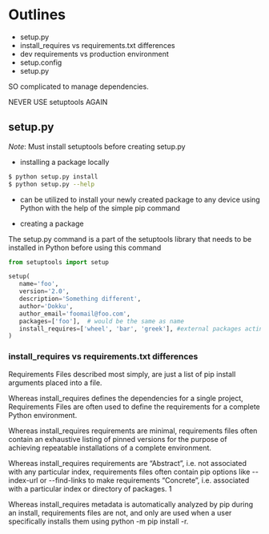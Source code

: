 # Outlines
- setup.py
- install_requires vs requirements.txt differences
- dev requirements vs production environment
- setup.config
- setup.py

SO complicated to manage dependencies.

NEVER USE setuptools AGAIN


## setup.py

*Note*: Must install setuptools before creating setup.py

- installing a package locally

```sh
$ python setup.py install
$ python setup.py --help
```
- can be utilized to install your newly created package to any device using Python with the help of the simple pip command

- creating a package

The setup.py command is a part of the setuptools library that needs to be installed in Python before using this command

```py
from setuptools import setup

setup(
   name='foo',
   version='2.0',
   description='Something different',
   author='Dokku',
   author_email='foomail@foo.com',
   packages=['foo'],  # would be the same as name
   install_requires=['wheel', 'bar', 'greek'], #external packages acting as dependencies
)
```

### install_requires vs requirements.txt differences

Requirements Files described most simply, are just a list of pip install
arguments placed into a file.

Whereas install_requires defines the dependencies for a single project,
Requirements Files are often used to define the requirements for a complete
Python environment.

Whereas install_requires requirements are minimal, requirements files often
contain an exhaustive listing of pinned versions for the purpose of achieving
repeatable installations of a complete environment.

Whereas install_requires requirements are “Abstract”, i.e. not associated with
any particular index, requirements files often contain pip options like
--index-url or --find-links to make requirements “Concrete”, i.e. associated with
a particular index or directory of packages. 1

Whereas install_requires metadata is automatically analyzed by pip during an
install, requirements files are not, and only are used when a user specifically
installs them using python -m pip install -r.
